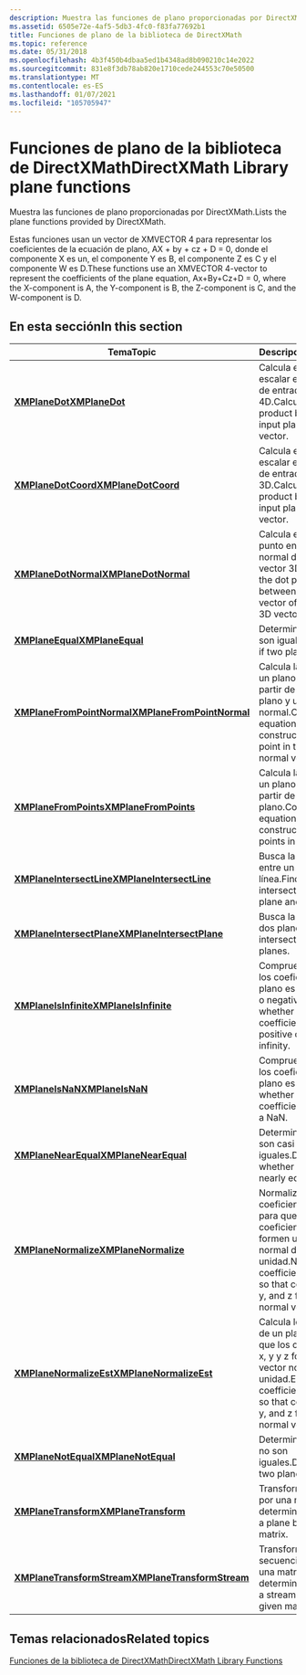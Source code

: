 ```yaml
---
description: Muestra las funciones de plano proporcionadas por DirectXMath.
ms.assetid: 6505e72e-4af5-5db3-4fc0-f83fa77692b1
title: Funciones de plano de la biblioteca de DirectXMath
ms.topic: reference
ms.date: 05/31/2018
ms.openlocfilehash: 4b3f450b4dbaa5ed1b4348ad8b090210c14e2022
ms.sourcegitcommit: 831e8f3db78ab820e1710cede244553c70e50500
ms.translationtype: MT
ms.contentlocale: es-ES
ms.lasthandoff: 01/07/2021
ms.locfileid: "105705947"
---
```

# <a name="directxmath-library-plane-functions"></a><span data-ttu-id="804b4-103">Funciones de plano de la biblioteca de DirectXMath</span><span class="sxs-lookup"><span data-stu-id="804b4-103">DirectXMath Library plane functions</span></span>

<span data-ttu-id="804b4-104">Muestra las funciones de plano proporcionadas por DirectXMath.</span><span class="sxs-lookup"><span data-stu-id="804b4-104">Lists the plane functions provided by DirectXMath.</span></span>

<span data-ttu-id="804b4-105">Estas funciones usan un vector de XMVECTOR 4 para representar los coeficientes de la ecuación de plano, AX + by + cz + D = 0, donde el componente X es un, el componente Y es B, el componente Z es C y el componente W es D.</span><span class="sxs-lookup"><span data-stu-id="804b4-105">These functions use an XMVECTOR 4-vector to represent the coefficients of the plane equation, Ax+By+Cz+D = 0, where the X-component is A, the Y-component is B, the Z-component is C, and the W-component is D.</span></span>

## <a name="in-this-section"></a><span data-ttu-id="804b4-106">En esta sección</span><span class="sxs-lookup"><span data-stu-id="804b4-106">In this section</span></span>



| <span data-ttu-id="804b4-107">Tema</span><span class="sxs-lookup"><span data-stu-id="804b4-107">Topic</span></span>                                                               | <span data-ttu-id="804b4-108">Descripción</span><span class="sxs-lookup"><span data-stu-id="804b4-108">Description</span></span>                                                                                                      |
|---------------------------------------------------------------------|------------------------------------------------------------------------------------------------------------------|
| [<span data-ttu-id="804b4-109">**XMPlaneDot**</span><span class="sxs-lookup"><span data-stu-id="804b4-109">**XMPlaneDot**</span></span>](/windows/win32/api/directxmath/nf-directxmath-xmplanedot)<br/>                         | <span data-ttu-id="804b4-110">Calcula el producto escalar entre un plano de entrada y un vector 4D.</span><span class="sxs-lookup"><span data-stu-id="804b4-110">Calculates the dot product between an input plane and a 4D vector.</span></span><br/>                                    |
| [<span data-ttu-id="804b4-111">**XMPlaneDotCoord**</span><span class="sxs-lookup"><span data-stu-id="804b4-111">**XMPlaneDotCoord**</span></span>](/windows/win32/api/directxmath/nf-directxmath-xmplanedotcoord)<br/>               | <span data-ttu-id="804b4-112">Calcula el producto escalar entre un plano de entrada y un vector 3D.</span><span class="sxs-lookup"><span data-stu-id="804b4-112">Calculates the dot product between an input plane and a 3D vector.</span></span><br/>                                    |
| [<span data-ttu-id="804b4-113">**XMPlaneDotNormal**</span><span class="sxs-lookup"><span data-stu-id="804b4-113">**XMPlaneDotNormal**</span></span>](/windows/win32/api/directxmath/nf-directxmath-xmplanedotnormal)<br/>             | <span data-ttu-id="804b4-114">Calcula el producto de punto entre el vector normal de un plano y un vector 3D.</span><span class="sxs-lookup"><span data-stu-id="804b4-114">Calculates the dot product between the normal vector of a plane and a 3D vector.</span></span><br/>                      |
| [<span data-ttu-id="804b4-115">**XMPlaneEqual**</span><span class="sxs-lookup"><span data-stu-id="804b4-115">**XMPlaneEqual**</span></span>](/windows/win32/api/directxmath/nf-directxmath-xmplaneequal)<br/>                     | <span data-ttu-id="804b4-116">Determina si dos planos son iguales.</span><span class="sxs-lookup"><span data-stu-id="804b4-116">Determines if two planes are equal.</span></span><br/>                                                                   |
| [<span data-ttu-id="804b4-117">**XMPlaneFromPointNormal**</span><span class="sxs-lookup"><span data-stu-id="804b4-117">**XMPlaneFromPointNormal**</span></span>](/windows/win32/api/directxmath/nf-directxmath-xmplanefrompointnormal)<br/> | <span data-ttu-id="804b4-118">Calcula la ecuación de un plano construido a partir de un punto del plano y un vector normal.</span><span class="sxs-lookup"><span data-stu-id="804b4-118">Computes the equation of a plane constructed from a point in the plane and a normal vector.</span></span><br/>           |
| [<span data-ttu-id="804b4-119">**XMPlaneFromPoints**</span><span class="sxs-lookup"><span data-stu-id="804b4-119">**XMPlaneFromPoints**</span></span>](/windows/win32/api/directxmath/nf-directxmath-xmplanefrompoints)<br/>           | <span data-ttu-id="804b4-120">Calcula la ecuación de un plano construido a partir de tres puntos del plano.</span><span class="sxs-lookup"><span data-stu-id="804b4-120">Computes the equation of a plane constructed from three points in the plane.</span></span><br/>                          |
| [<span data-ttu-id="804b4-121">**XMPlaneIntersectLine**</span><span class="sxs-lookup"><span data-stu-id="804b4-121">**XMPlaneIntersectLine**</span></span>](/windows/win32/api/directxmath/nf-directxmath-xmplaneintersectline)<br/>     | <span data-ttu-id="804b4-122">Busca la intersección entre un plano y una línea.</span><span class="sxs-lookup"><span data-stu-id="804b4-122">Finds the intersection between a plane and a line.</span></span><br/>                                                    |
| [<span data-ttu-id="804b4-123">**XMPlaneIntersectPlane**</span><span class="sxs-lookup"><span data-stu-id="804b4-123">**XMPlaneIntersectPlane**</span></span>](/windows/win32/api/directxmath/nf-directxmath-xmplaneintersectplane)<br/>   | <span data-ttu-id="804b4-124">Busca la intersección de dos planos.</span><span class="sxs-lookup"><span data-stu-id="804b4-124">Finds the intersection of two planes.</span></span><br/>                                                                 |
| [<span data-ttu-id="804b4-125">**XMPlaneIsInfinite**</span><span class="sxs-lookup"><span data-stu-id="804b4-125">**XMPlaneIsInfinite**</span></span>](/windows/win32/api/directxmath/nf-directxmath-xmplaneisinfinite)<br/>           | <span data-ttu-id="804b4-126">Comprueba si alguno de los coeficientes de un plano es infinito positivo o negativo.</span><span class="sxs-lookup"><span data-stu-id="804b4-126">Tests whether any of the coefficients of a plane is positive or negative infinity.</span></span><br/>                    |
| [<span data-ttu-id="804b4-127">**XMPlaneIsNaN**</span><span class="sxs-lookup"><span data-stu-id="804b4-127">**XMPlaneIsNaN**</span></span>](/windows/win32/api/directxmath/nf-directxmath-xmplaneisnan)<br/>                     | <span data-ttu-id="804b4-128">Comprueba si alguno de los coeficientes de un plano es un NaN.</span><span class="sxs-lookup"><span data-stu-id="804b4-128">Tests whether any of the coefficients of a plane is a NaN.</span></span><br/>                                            |
| [<span data-ttu-id="804b4-129">**XMPlaneNearEqual**</span><span class="sxs-lookup"><span data-stu-id="804b4-129">**XMPlaneNearEqual**</span></span>](/windows/win32/api/directxmath/nf-directxmath-xmplanenearequal)<br/>             | <span data-ttu-id="804b4-130">Determina si dos planos son casi iguales.</span><span class="sxs-lookup"><span data-stu-id="804b4-130">Determines whether two planes are nearly equal.</span></span><br/>                                                       |
| [<span data-ttu-id="804b4-131">**XMPlaneNormalize**</span><span class="sxs-lookup"><span data-stu-id="804b4-131">**XMPlaneNormalize**</span></span>](/windows/win32/api/directxmath/nf-directxmath-xmplanenormalize)<br/>             | <span data-ttu-id="804b4-132">Normaliza los coeficientes de un plano para que los coeficientes de x, y y z formen un vector normal de unidad.</span><span class="sxs-lookup"><span data-stu-id="804b4-132">Normalizes the coefficients of a plane so that coefficients of x, y, and z form a unit normal vector.</span></span><br/> |
| [<span data-ttu-id="804b4-133">**XMPlaneNormalizeEst**</span><span class="sxs-lookup"><span data-stu-id="804b4-133">**XMPlaneNormalizeEst**</span></span>](/windows/win32/api/directxmath/nf-directxmath-xmplanenormalizeest)<br/>       | <span data-ttu-id="804b4-134">Calcula los coeficientes de un plano de modo que los coeficientes de x, y y z formen un vector normal de unidad.</span><span class="sxs-lookup"><span data-stu-id="804b4-134">Estimates the coefficients of a plane so that coefficients of x, y, and z form a unit normal vector.</span></span><br/>  |
| [<span data-ttu-id="804b4-135">**XMPlaneNotEqual**</span><span class="sxs-lookup"><span data-stu-id="804b4-135">**XMPlaneNotEqual**</span></span>](/windows/win32/api/directxmath/nf-directxmath-xmplanenotequal)<br/>               | <span data-ttu-id="804b4-136">Determina si dos planos no son iguales.</span><span class="sxs-lookup"><span data-stu-id="804b4-136">Determines if two planes are unequal.</span></span><br/>                                                                 |
| [<span data-ttu-id="804b4-137">**XMPlaneTransform**</span><span class="sxs-lookup"><span data-stu-id="804b4-137">**XMPlaneTransform**</span></span>](/windows/win32/api/directxmath/nf-directxmath-xmplanetransform)<br/>             | <span data-ttu-id="804b4-138">Transforma un plano por una matriz determinada.</span><span class="sxs-lookup"><span data-stu-id="804b4-138">Transforms a plane by a given matrix.</span></span><br/>                                                                 |
| [<span data-ttu-id="804b4-139">**XMPlaneTransformStream**</span><span class="sxs-lookup"><span data-stu-id="804b4-139">**XMPlaneTransformStream**</span></span>](/windows/win32/api/directxmath/nf-directxmath-xmplanetransformstream)<br/> | <span data-ttu-id="804b4-140">Transforma una secuencia de planos por una matriz determinada.</span><span class="sxs-lookup"><span data-stu-id="804b4-140">Transforms a stream of planes by a given matrix.</span></span><br/>                                                      |



 

## <a name="related-topics"></a><span data-ttu-id="804b4-141">Temas relacionados</span><span class="sxs-lookup"><span data-stu-id="804b4-141">Related topics</span></span>

<dl> <dt>

[<span data-ttu-id="804b4-142">Funciones de la biblioteca de DirectXMath</span><span class="sxs-lookup"><span data-stu-id="804b4-142">DirectXMath Library Functions</span></span>](ovw-xnamath-reference-functions.md)
</dt> </dl>

 

 
